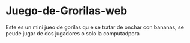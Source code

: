 # Juego-de-Grorilas-web
Este es un mini jueo de gorilas qu e se tratar de onchar con bananas, se peude jugar de dos jugadores o solo la computadpora
